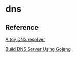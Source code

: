 # dns

## Reference

[A toy DNS resolver](https://jvns.ca/blog/2022/02/01/a-dns-resolver-in-80-lines-of-go)

[Build DNS Server Using Golang](https://blog.stackademic.com/build-dns-server-using-golang-8a97db12a660)
